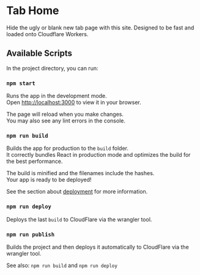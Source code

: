 # Tab Home

Hide the ugly or blank new tab page with this site. Designed to be fast and loaded onto Cloudflare Workers.

## Available Scripts

In the project directory, you can run:

### `npm start`

Runs the app in the development mode.\
Open [http://localhost:3000](http://localhost:3000) to view it in your browser.

The page will reload when you make changes.\
You may also see any lint errors in the console.

### `npm run build`

Builds the app for production to the `build` folder.\
It correctly bundles React in production mode and optimizes the build for the best performance.

The build is minified and the filenames include the hashes.\
Your app is ready to be deployed!

See the section about [deployment](https://facebook.github.io/create-react-app/docs/deployment) for more information.


### `npm run deploy`

Deploys the last `build` to CloudFlare via the wrangler tool.

### `npm run publish`

Builds the project and then deploys it automatically to CloudFlare via the wrangler tool. 

See also: `npm run build` and `npm run deploy`
